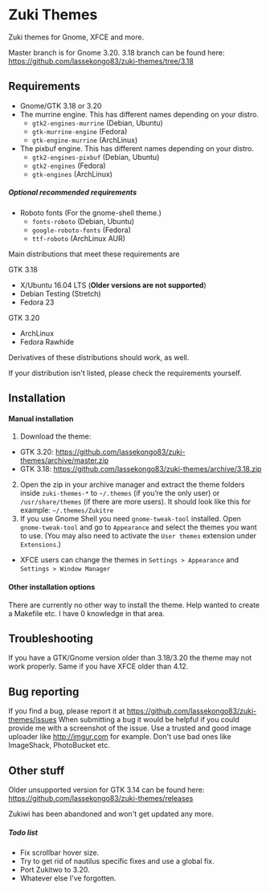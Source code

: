 # Zuki Themes

Zuki themes for Gnome, XFCE and more.

Master branch is for Gnome 3.20.
3.18 branch can be found here: https://github.com/lassekongo83/zuki-themes/tree/3.18

## Requirements

* Gnome/GTK 3.18 or 3.20
* The murrine engine. This has different names depending on your distro.
  * `gtk2-engines-murrine` (Debian, Ubuntu)
  * `gtk-murrine-engine` (Fedora)
  * `gtk-engine-murrine` (ArchLinux)
* The pixbuf engine. This has different names depending on your distro.
  * `gtk2-engines-pixbuf` (Debian, Ubuntu)
  * `gtk2-engines` (Fedora)
  * `gtk-engines` (ArchLinux)

##### Optional recommended requirements
* Roboto fonts (For the gnome-shell theme.)
  * `fonts-roboto` (Debian, Ubuntu)
  * `google-roboto-fonts` (Fedora)
  * `ttf-roboto` (ArchLinux AUR)

Main distributions that meet these requirements are

GTK 3.18
* X/Ubuntu 16.04 LTS (**Older versions are not supported**)
* Debian Testing (Stretch)
* Fedora 23

GTK 3.20
* ArchLinux
* Fedora Rawhide

Derivatives of these distributions should work, as well.

If your distribution isn't listed, please check the requirements yourself.

## Installation

#### Manual installation

1. Download the theme: 
  * GTK 3.20: https://github.com/lassekongo83/zuki-themes/archive/master.zip
  * GTK 3.18: https://github.com/lassekongo83/zuki-themes/archive/3.18.zip
2. Open the zip in your archive manager and extract the theme folders inside `zuki-themes-*` to `~/.themes` (if you’re the only user) or `/usr/share/themes` (if there are more users). It should look like this for example: `~/.themes/Zukitre`
3. If you use Gnome Shell you need `gnome-tweak-tool` installed. Open `gnome-tweak-tool` and go to `Appearance` and select the themes you want to use. (You may also need to activate the `User themes` extension under `Extensions`.)
  * XFCE users can change the themes in `Settings > Appearance` and `Settings > Window Manager`

#### Other installation options

There are currently no other way to install the theme. Help wanted to create a Makefile etc. I have 0 knowledge in that area.

## Troubleshooting

If you have a GTK/Gnome version older than 3.18/3.20 the theme may not work properly. Same if you have XFCE older than 4.12.

## Bug reporting

If you find a bug, please report it at https://github.com/lassekongo83/zuki-themes/issues
When submitting a bug it would be helpful if you could provide me with a screenshot of the issue. Use a trusted and good image uploader like http://imgur.com for example. Don't use bad ones like ImageShack, PhotoBucket etc.

## Other stuff

Older unsupported version for GTK 3.14 can be found here: https://github.com/lassekongo83/zuki-themes/releases

Zukiwi has been abandoned and won't get updated any more.

##### Todo list
  * Fix scrollbar hover size.
  * Try to get rid of nautilus specific fixes and use a global fix.
  * Port Zukitwo to 3.20.
  * Whatever else I've forgotten.
